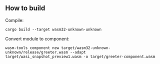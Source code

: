 ## How to build
Compile:
```
cargo build --target wasm32-unknown-unknown 
```

Convert module to component:
```
wasm-tools component new target/wasm32-unknown-unknown/release/greeter.wasm --adapt target/wasi_snapshot_preview1.wasm -o target/greeter-component.wasm
```
